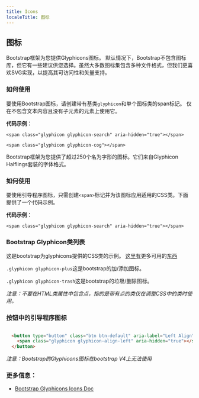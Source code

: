 ```yaml
---
title: Icons
localeTitle: 图标
---
```

## 图标

Bootstrap框架为您提供Glyphicons图标。 默认情况下，Bootstrap不包含图标库，但它有一些建议供您选择。虽然大多数图标集包含多种文件格式，但我们更喜欢SVG实现，以提高其可访问性和矢量支持。

### 如何使用

要使用Bootstrap图标，请创建带有基类`glyphicon`和单个图标类的span标记。 仅在不包含文本内容且没有子元素的元素上使用它。

**代码示例：**

`<span class="glyphicon glyphicon-search" aria-hidden="true"></span>`

`<span class="glyphicon glyphicon-cog"></span>`

Bootstrap框架为您提供了超过250个名为字形的图标。它们来自Glyphicon Halflings套装的字体格式。

### 如何使用

要使用引导程序图标，只需创建`<span>`标记并为该图标应用适用的CSS类。下面提供了一个代码示例。

**代码示例：**

`<span class="glyphicon glyphicon-search" aria-hidden="true"></span>`

### Bootstrap Glyphicon类列表

这是bootstrap为glyphicons提供的CSS类的示例。 [这里有](https://getbootstrap.com/docs/3.3/components/#glyphicons)更多可用的[东西](https://getbootstrap.com/docs/3.3/components/#glyphicons)

`.glyphicon glyphicon-plus`这是bootstrap的加/添加图标。

`.glyphicon glyphicon-trash`这是bootstrap的垃圾/删除图标。

_注意：不要在HTML类属性中包含点，指的是带有点的类仅在调整CSS中的类时使用。_

### 按钮中的引导程序图标

```html

  <button type="button" class="btn btn-default" aria-label="Left Align"> 
    <span class="glyphicon glyphicon-align-left" aria-hidden="true"></span> 
  </button> 
```

_注意：Bootstrap的Glyphicons图标在bootstrap V4上无法使用_

### 更多信息：

*   [Bootstrap Glyphicons Icons Doc](https://getbootstrap.com/docs/3.3/components/#glyphicons)